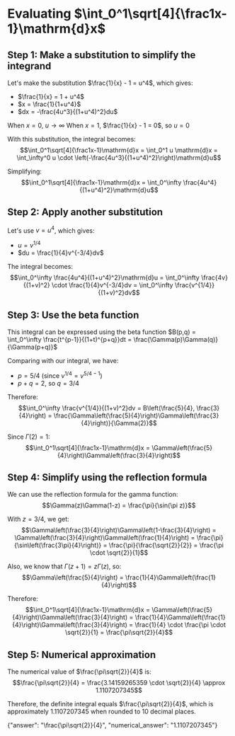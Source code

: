 # Evaluating $\int_0^1\sqrt[4]{\frac1x-1}\mathrm{d}x$

## Step 1: Make a substitution to simplify the integrand

Let's make the substitution $\frac{1}{x} - 1 = u^4$, which gives:
- $\frac{1}{x} = 1 + u^4$
- $x = \frac{1}{1+u^4}$
- $dx = -\frac{4u^3}{(1+u^4)^2}du$

When $x = 0$, $u \to \infty$
When $x = 1$, $\frac{1}{x} - 1 = 0$, so $u = 0$

With this substitution, the integral becomes:
$$\int_0^1\sqrt[4]{\frac1x-1}\mathrm{d}x = \int_0^1 u \mathrm{d}x = \int_\infty^0 u \cdot \left(-\frac{4u^3}{(1+u^4)^2}\right)\mathrm{d}u$$

Simplifying:
$$\int_0^1\sqrt[4]{\frac1x-1}\mathrm{d}x = \int_0^\infty \frac{4u^4}{(1+u^4)^2}\mathrm{d}u$$

## Step 2: Apply another substitution

Let's use $v = u^4$, which gives:
- $u = v^{1/4}$
- $du = \frac{1}{4}v^{-3/4}dv$

The integral becomes:
$$\int_0^\infty \frac{4u^4}{(1+u^4)^2}\mathrm{d}u = \int_0^\infty \frac{4v}{(1+v)^2} \cdot \frac{1}{4}v^{-3/4}dv = \int_0^\infty \frac{v^{1/4}}{(1+v)^2}dv$$

## Step 3: Use the beta function

This integral can be expressed using the beta function $B(p,q) = \int_0^\infty \frac{t^{p-1}}{(1+t)^{p+q}}dt = \frac{\Gamma(p)\Gamma(q)}{\Gamma(p+q)}$

Comparing with our integral, we have:
- $p = 5/4$ (since $v^{1/4} = v^{5/4-1}$)
- $p+q = 2$, so $q = 3/4$

Therefore:
$$\int_0^\infty \frac{v^{1/4}}{(1+v)^2}dv = B\left(\frac{5}{4}, \frac{3}{4}\right) = \frac{\Gamma\left(\frac{5}{4}\right)\Gamma\left(\frac{3}{4}\right)}{\Gamma(2)}$$

Since $\Gamma(2) = 1$:
$$\int_0^1\sqrt[4]{\frac1x-1}\mathrm{d}x = \Gamma\left(\frac{5}{4}\right)\Gamma\left(\frac{3}{4}\right)$$

## Step 4: Simplify using the reflection formula

We can use the reflection formula for the gamma function:
$$\Gamma(z)\Gamma(1-z) = \frac{\pi}{\sin(\pi z)}$$

With $z = 3/4$, we get:
$$\Gamma\left(\frac{3}{4}\right)\Gamma\left(1-\frac{3}{4}\right) = \Gamma\left(\frac{3}{4}\right)\Gamma\left(\frac{1}{4}\right) = \frac{\pi}{\sin\left(\frac{3\pi}{4}\right)} = \frac{\pi}{\frac{\sqrt{2}}{2}} = \frac{\pi \cdot \sqrt{2}}{1}$$

Also, we know that $\Gamma(z+1) = z\Gamma(z)$, so:
$$\Gamma\left(\frac{5}{4}\right) = \frac{1}{4}\Gamma\left(\frac{1}{4}\right)$$

Therefore:
$$\int_0^1\sqrt[4]{\frac1x-1}\mathrm{d}x = \Gamma\left(\frac{5}{4}\right)\Gamma\left(\frac{3}{4}\right) = \frac{1}{4}\Gamma\left(\frac{1}{4}\right)\Gamma\left(\frac{3}{4}\right) = \frac{1}{4} \cdot \frac{\pi \cdot \sqrt{2}}{1} = \frac{\pi\sqrt{2}}{4}$$

## Step 5: Numerical approximation

The numerical value of $\frac{\pi\sqrt{2}}{4}$ is:
$$\frac{\pi\sqrt{2}}{4} = \frac{3.14159265359 \cdot \sqrt{2}}{4} \approx 1.1107207345$$

Therefore, the definite integral equals $\frac{\pi\sqrt{2}}{4}$, which is approximately 1.1107207345 when rounded to 10 decimal places.

{"answer": "\\frac{\\pi\\sqrt{2}}{4}", "numerical_answer": "1.1107207345"}